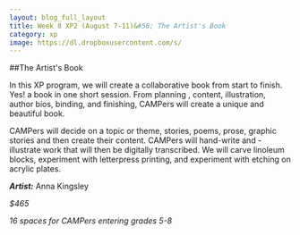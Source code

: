 ```yaml
---
layout: blog_full_layout
title: Week 8 XP2 (August 7-11)&#58; The Artist's Book
category: xp
image: https://dl.dropboxusercontent.com/s/
---
```


##The Artist's Book

In this XP program, we will create a collaborative book from start to finish. Yes! a book in one short session. From planning , content, illustration, author bios, binding, and finishing, CAMPers will create a unique and beautiful book. 

CAMPers will decide on a topic or theme, stories, poems, prose, graphic stories and then create their content. CAMPers will hand-write and -illustrate work that will then be digitally transcribed. We will carve linoleum blocks, experiment with letterpress printing, and experiment with etching on acrylic plates. 


**_Artist:_** Anna Kingsley

*$465*

*16 spaces for CAMPers entering grades 5-8*
